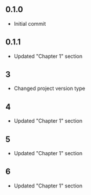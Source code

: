 ## 0.1.0

- Initial commit

## 0.1.1

- Updated "Chapter 1" section

## 3

- Changed project version type

## 4

- Updated "Chapter 1" section

## 5

- Updated "Chapter 1" section

## 6

- Updated "Chapter 1" section